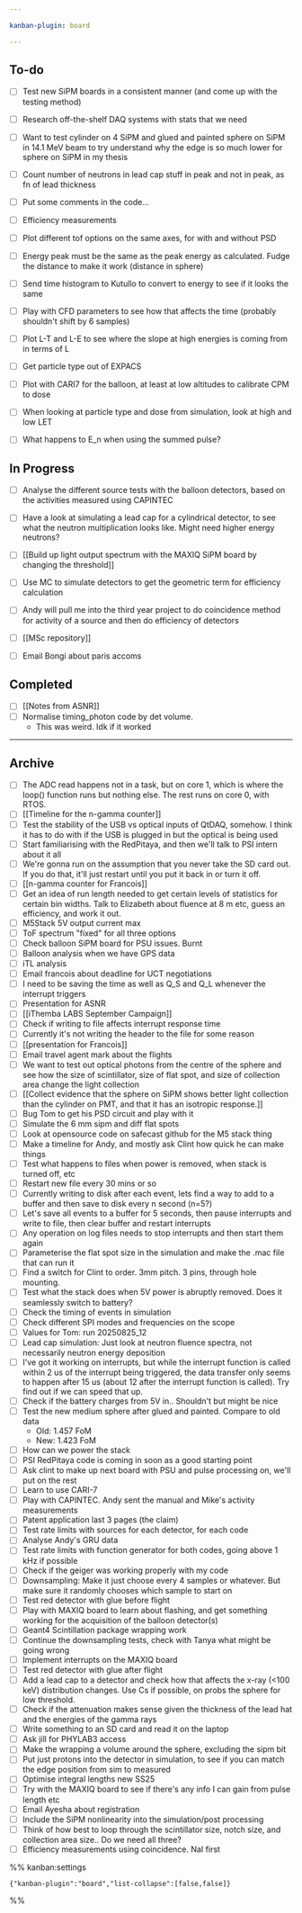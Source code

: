 ```yaml
---

kanban-plugin: board

---
```


## To-do

- [ ] Test new SiPM boards in a consistent manner (and come up with the testing method)
- [ ] Research off-the-shelf DAQ systems with stats that we need
- [ ] Want to test cylinder on 4 SiPM and glued and painted sphere on SiPM in 14.1 MeV beam to try understand why the edge is so much lower for sphere on SiPM in my thesis
- [ ] Count number of neutrons in lead cap stuff in peak and not in peak, as fn of lead thickness
- [ ] Put some comments in the code...
- [ ] Efficiency measurements
- [ ] Plot different tof options on the same axes, for with and without PSD
- [ ] Energy peak must be the same as the peak energy as calculated. Fudge the distance to make it work (distance in sphere)
- [ ] Send time histogram to Kutullo to convert to energy to see if it looks the same
- [ ] Play with CFD parameters to see how that affects the time (probably shouldn't shift by 6 samples)
- [ ] Plot L-T and L-E to see where the slope at high energies is coming from in terms of L
- [ ] Get particle type out of EXPACS
- [ ] Plot with CARI7 for the balloon, at least at low altitudes to calibrate CPM to dose
- [ ] When looking at particle type and dose from simulation, look at high and low LET
- [ ] What happens to E_n when using the summed pulse?


## In Progress

- [ ] Analyse the different source tests with the balloon detectors, based on the activities measured using CAPINTEC
- [ ] Have a look at simulating a lead cap for a cylindrical detector, to see what the neutron multiplication looks like. Might need higher energy neutrons?
- [ ] [[Build up light output spectrum with the MAXIQ SiPM board by changing the threshold]]
- [ ] Use MC to simulate detectors to get the geometric term for efficiency calculation
- [ ] Andy will pull me into the third year project to do coincidence method for activity of a source and then do efficiency of detectors
- [ ] [[MSc repository]]
- [ ] Email Bongi about paris accoms


## Completed

- [ ] [[Notes from ASNR]]
- [ ] Normalise timing_photon code by det volume.
	- This was weird. Idk if it worked


***

## Archive

- [ ] The ADC read happens not in a task, but on core 1, which is where the loop() function runs but nothing else. The rest runs on core 0, with RTOS.
- [ ] [[Timeline for the n-gamma counter]]
- [ ] Test the stability of the USB vs optical inputs of QtDAQ, somehow. I think it has to do with if the USB is plugged in but the optical is being used
- [ ] Start familiarising with the RedPitaya, and then we'll talk to PSI intern about it all
- [ ] We're gonna run on the assumption that you never take the SD card out. If you do that, it'll just restart until you put it back in or turn it off.
- [ ] [[n-gamma counter for Francois]]
- [ ] Get an idea of run length needed to get certain levels of statistics for certain bin widths. Talk to Elizabeth about fluence at 8 m etc, guess an efficiency, and work it out.
- [ ] M5Stack 5V output current max
- [ ] ToF spectrum "fixed" for all three options
- [ ] Check balloon SiPM board for PSU issues. Burnt
- [ ] Balloon analysis when we have GPS data
- [ ] iTL analysis
- [ ] Email francois about deadline for UCT negotiations
- [ ] I need to be saving the time as well as Q_S and Q_L whenever the interrupt triggers
- [ ] Presentation for ASNR
- [ ] [[iThemba LABS September Campaign]]
- [ ] Check if writing to file affects interrupt response time
- [ ] Currently it's not writing the header to the file for some reason
- [ ] [[presentation for Francois]]
- [ ] Email travel agent mark about the flights
- [ ] We want to test out optical photons from the centre of the sphere and see how the size of scintillator, size of flat spot, and size of collection area change the light collection
- [ ] [[Collect evidence that the sphere on SiPM shows better light collection than the cylinder on PMT, and that it has an isotropic response.]]
- [ ] Bug Tom to get his PSD circuit and play with it
- [ ] Simulate the 6 mm sipm and diff flat spots
- [ ] Look at opensource code on safecast github for the M5 stack thing
- [ ] Make a timeline for Andy, and mostly ask Clint how quick he can make things
- [ ] Test what happens to files when power is removed, when stack is turned off, etc
- [ ] Restart new file every 30 mins or so
- [ ] Currently writing to disk after each event, lets find a way to add to a buffer and then save to disk every n second (n=5?)
- [ ] Let's save all events to a buffer for 5 seconds, then pause interrupts and write to file, then clear buffer and restart interrupts
- [ ] Any operation on log files needs to stop interrupts and then start them again
- [ ] Parameterise the flat spot size in the simulation and make the .mac file that can run it
- [ ] Find a switch for Clint to order. 3mm pitch. 3 pins, through hole mounting.
- [ ] Test what the stack does when 5V power is abruptly removed. Does it seamlessly switch to battery?
- [ ] Check the timing of events in simulation
- [ ] Check different SPI modes and frequencies on the scope
- [ ] Values for Tom: run 20250825_12
- [ ] Lead cap simulation: Just look at neutron fluence spectra, not necessarily neutron energy deposition
- [ ] I've got it working on interrupts, but while the interrupt function is called within 2 us of the interrupt being triggered, the data transfer only seems to happen after 15 us (about 12 after the interrupt function is called). Try find out if we can speed that up.
- [ ] Check if the battery charges from 5V in.. Shouldn't but might be nice
- [ ] Test the new medium sphere after glued and painted. Compare to old data
	- Old: 1.457 FoM
	- New: 1.423 FoM
- [ ] How can we power the stack
- [ ] PSI RedPitaya code is coming in soon as a good starting point
- [ ] Ask clint to make up next board with PSU and pulse processing on, we'll put on the rest
- [ ] Learn to use CARI-7
- [ ] Play with CAPINTEC. Andy sent the manual and Mike's activity measurements
- [ ] Patent application last 3 pages (the claim)
- [ ] Test rate limits with sources for each detector, for each code
- [ ] Analyse Andy's GRU data
- [ ] Test rate limits with function generator for both codes, going above 1 kHz if possible
- [ ] Check if the geiger was working properly with my code
- [ ] Downsampling: Make it just choose every 4 samples or whatever. But make sure it randomly chooses which sample to start on
- [ ] Test red detector with glue before flight
- [ ] Play with MAXIQ board to learn about flashing, and get something working for the acquisition of the balloon detector(s)
- [ ] Geant4 Scintillation package wrapping work
- [ ] Continue the downsampling tests, check with Tanya what might be going wrong
- [ ] Implement interrupts on the MAXIQ board
- [ ] Test red detector with glue after flight
- [ ] Add a lead cap to a detector and check how that affects the x-ray (<100 keV) distribution changes. Use Cs if possible, on probs the sphere for low threshold.
- [ ] Check if the attenuation makes sense given the thickness of the lead hat and the energies of the gamma rays
- [ ] Write something to an SD card and read it on the laptop
- [ ] Ask jill for PHYLAB3 access
- [ ] Make the wrapping a volume around the sphere, excluding the sipm bit
- [ ] Put just protons into the detector in simulation, to see if you can match the edge position from sim to measured
- [ ] Optimise integral lengths new SS25
- [ ] Try with the MAXIQ board to see if there's any info I can gain from pulse length etc
- [ ] Email Ayesha about registration
- [ ] Include the SiPM nonlinearity into the simulation/post processing
- [ ] Think of how best to loop through the scintillator size, notch size, and collection area size.. Do we need all three?
- [ ] Efficiency measurements using coincidence. NaI first

%% kanban:settings
```
{"kanban-plugin":"board","list-collapse":[false,false]}
```
%%